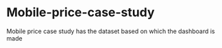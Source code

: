 # Mobile-price-case-study
Mobile price case study has the dataset based on which the dashboard is made
